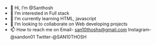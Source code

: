 - 👋 Hi, I’m @Santhosh
- 👀 I’m interested in Full stack 
- 🌱 I’m currently learning HTML, javascript 
- 💞️ I’m looking to collaborate on Web developing projects
- 📫 How to reach me on 
Email- san10thoshs@gmail.com
Instagram- @sandon01
Twitter-@SAN10THOSH

<!---
San10thosh/San10thosh is a ✨ special ✨ repository because its `README.md` (this file) appears on your GitHub profile.
You can click the Preview link to take a look at your changes.
--->
